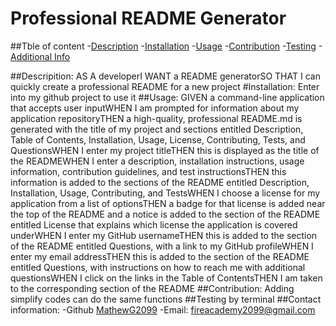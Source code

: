 # Professional README Generator

  ##Tble of content
  -[Description](#description)
  -[Installation](#installation)
  -[Usage](#usage)
  -[Contribution](#contribution)
  -[Testing](#testing)
  -[Additional Info](#additional-info)

  ##Descripition:
  AS A developerI WANT a README generatorSO THAT I can quickly create a professional README for a new project
  #Installation:
  Enter into my github project to use it
  ##Usage:
  GIVEN a command-line application that accepts user inputWHEN I am prompted for information about my application repositoryTHEN a high-quality, professional README.md is generated with the title of my project and sections entitled Description, Table of Contents, Installation, Usage, License, Contributing, Tests, and QuestionsWHEN I enter my project titleTHEN this is displayed as the title of the READMEWHEN I enter a description, installation instructions, usage information, contribution guidelines, and test instructionsTHEN this information is added to the sections of the README entitled Description, Installation, Usage, Contributing, and TestsWHEN I choose a license for my application from a list of optionsTHEN a badge for that license is added near the top of the README and a notice is added to the section of the README entitled License that explains which license the application is covered underWHEN I enter my GitHub usernameTHEN this is added to the section of the README entitled Questions, with a link to my GitHub profileWHEN I enter my email addressTHEN this is added to the section of the README entitled Questions, with instructions on how to reach me with additional questionsWHEN I click on the links in the Table of ContentsTHEN I am taken to the corresponding section of the README
  ##Contribution:
  Adding simplify codes can do the same functions 
  ##Testing
  by terminal
  ##Contact information:
 -Github [MathewG2099](htpps://github.com/MathewG2099)
 -Email: [fireacademy2099@gmail.com](mailto:user@example.com)


